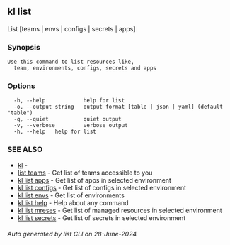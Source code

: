 ## kl list

List [teams | envs | configs | secrets | apps]

### Synopsis

```
Use this command to list resources like,
  team, environments, configs, secrets and apps
```

### Options

```
  -h, --help            help for list
  -o, --output string   output format [table | json | yaml] (default "table")
  -q, --quiet           quiet output
  -v, --verbose         verbose output
  -h, --help   help for list
```

### SEE ALSO

* [kl](kl.md)  - 
* [list teams](list_teams.md)  - Get list of teams accessible to you
* [kl list apps](kl_list_apps.md)  - Get list of apps in selected environment
* [kl list configs](kl_list_configs.md)  - Get list of configs in selected environment
* [kl list envs](kl_list_envs.md)  - Get list of environments
* [kl list help](kl_list_help.md)  - Help about any command
* [kl list mreses](kl_list_mreses.md)  - Get list of managed resources in selected environment
* [kl list secrets](kl_list_secrets.md)  - Get list of secrets in selected environment

###### Auto generated by list CLI on 28-June-2024
